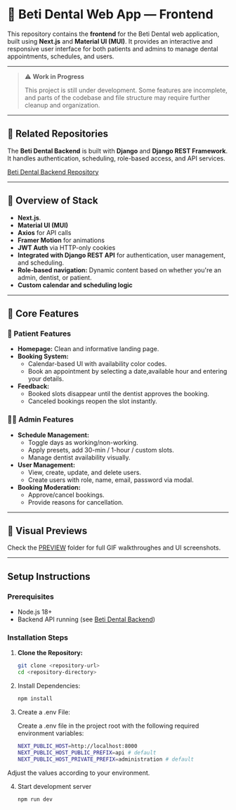 # 🦷 Beti Dental Web App — Frontend

This repository contains the **frontend** for the Beti Dental web application, built using **Next.js** and **Material
UI (MUI)**. It provides an interactive and responsive user interface for both patients and admins to manage dental
appointments, schedules, and users.

---

> ⚠️ **Work in Progress**
>
> This project is still under development. Some features are incomplete, and parts of the codebase and file structure
> may require further cleanup and organization.

---

## 🔗 Related Repositories

The **Beti Dental Backend** is built with **Django** and **Django REST Framework**.  
It handles authentication, scheduling, role-based access, and API services.

[Beti Dental Backend Repository](https://github.com/dandr94/beti-dental-backend)

---

## 🧠 Overview of Stack

- **Next.js**.
- **Material UI (MUI)**
- **Axios** for API calls
- **Framer Motion** for animations
- **JWT Auth** via HTTP-only cookies
- **Integrated with Django REST API** for authentication, user management, and scheduling.
- **Role-based navigation:** Dynamic content based on whether you're an admin, dentist, or patient.
- **Custom calendar and scheduling logic**

---

## 🎯 Core Features

### 🧑 Patient Features

- **Homepage:** Clean and informative landing page.
- **Booking System:**
    - Calendar-based UI with availability color codes.
    - Book an appointment by selecting a date,available hour and entering your details.
- **Feedback:**
    - Booked slots disappear until the dentist approves the booking.
    - Canceled bookings reopen the slot instantly.

### 👩‍⚕️ Admin Features

- **Schedule Management:**
    - Toggle days as working/non-working.
    - Apply presets, add 30-min / 1-hour / custom slots.
    - Manage dentist availability visually.
- **User Management:**
    - View, create, update, and delete users.
    - Create users with role, name, email, password via modal.
- **Booking Moderation:**
    - Approve/cancel bookings.
    - Provide reasons for cancellation.

---

## 📸 Visual Previews

Check the [PREVIEW](preview/) folder for full GIF walkthroughes and UI screenshots.

---

## Setup Instructions

### Prerequisites

- Node.js 18+
- Backend API running (see [Beti Dental Backend](https://github.com/dandr94/beti-dental-backend))

### Installation Steps

1. **Clone the Repository:**

   ```bash
   git clone <repository-url>
   cd <repository-directory>

2. Install Dependencies:

    ```bash
    npm install

3. Create a .env File:

   Create a .env file in the project root with the following required environment variables:

    ```bash
    NEXT_PUBLIC_HOST=http://localhost:8000
    NEXT_PUBLIC_HOST_PUBLIC_PREFIX=api # default
    NEXT_PUBLIC_HOST_PRIVATE_PREFIX=administration # default

Adjust the values according to your environment.

4. Start development server

    ```bash
    npm run dev